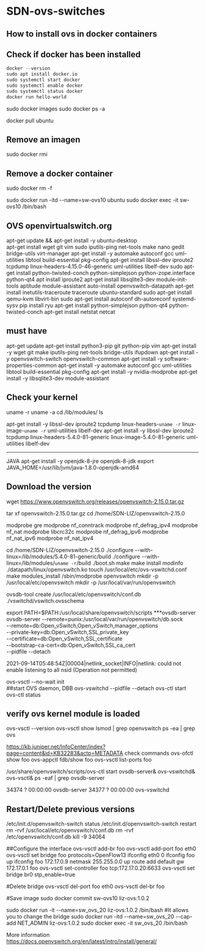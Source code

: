# SDN-ovs-switches
How to install ovs in docker containers
------------------------------------

## Check if docker has been installed 
``` python
docker --version
sudo apt install docker.io
sudo systemctl start docker
sudo systemctl enable docker
sudo systemctl status docker
docker run hello-world
```


sudo docker images 
sudo docker ps -a

docker pull ubuntu


## Remove an imagen 
sudo docker rmi <id-of-image>

## Remove a docker container
sudo docker rm -f <id-of-container>	

sudo docker run -itd --name=sw-ovs10 ubuntu
sudo docker exec -it sw-ovs10  /bin/bash

OVS openvirtualswitch.org
-----------------------------------
apt-get update && apt-get install -y ubuntu-desktop  
apt-get install wget git vim sudo iputils-ping net-tools make nano gedit bridge-utils virt-manager 
apt-get install -y automake autoconf gcc uml-utilities libtool build-essential pkg-config 
apt-get install libssl-dev iproute2 tcpdump linux-headers-4.15.0-46-generic uml-utilities libelf-dev
sudo apt-get install python-twisted-conch python-simplejson python-zope.interface python-qt4
apt install iproute2
apt-get install libsqlite3-dev module-init-tools aptitude  module-assistant auto-install openvswitch-datapath 
apt-get install inetutils-traceroute  traceroute ubuntu-standard
sudo apt-get install qemu-kvm libvirt-bin 
sudo apt-get install autoconf dh-autoreconf  systemd-sysv
pip install ryu
apt-get install python-simplejson python-qt4 python-twisted-conch
apt-get install netstat netcat 

must have
---------------
apt-get update
apt-get install python3-pip git python-pip vim 
apt-get install -y wget git make iputils-ping net-tools  bridge-utils ifupdown
apt-get install -y openvswitch-switch openvswitch-common
apt-get install -y software-properties-common
apt-get install -y automake autoconf gcc uml-utilities libtool build-essential pkg-config 
apt-get install -y nvidia-modprobe
apt-get install -y libsqlite3-dev module-assistant 

## Check your kernel 
uname -r
uname -a
cd  /lib/modules/
ls 

apt-get install -y libssl-dev iproute2 tcpdump linux-headers-`uname -r`  linux-image-`uname -r` uml-utilities libelf-dev
apt-get install -y libssl-dev iproute2 tcpdump linux-headers-5.4.0-81-generic linux-image-5.4.0-81-generic uml-utilities libelf-dev 

------------------
JAVA
apt-get install -y openjdk-8-jre openjdk-8-jdk
export JAVA_HOME=/usr/lib/jvm/java-1.8.0-openjdk-amd64

## Download the version
wget https://www.openvswitch.org/releases/openvswitch-2.15.0.tar.gz

tar xf openvswitch-2.15.0.tar.gz
cd /home/SDN-LIZ/openvswitch-2.15.0

 modprobe gre
 modprobe nf_conntrack
 modprobe nf_defrag_ipv4
 modprobe nf_nat
 modprobe libcrc32c
 modprobe nf_defrag_ipv6
 modprobe nf_nat_ipv6
 modprobe nf_nat_ipv4 

cd /home/SDN-LIZ/openvswitch-2.15.0
./configure --with-linux=/lib/modules/5.4.0-81-generic/build 
./configure --with-linux=/lib/modules/`uname -r`/build 
./boot.sh
make
make install
modinfo ./datapath/linux/openvswitch.ko
touch /usr/local/etc/ovs-vswitchd.conf
make modules_install
/sbin/modprobe openvswitch
mkdir -p /usr/local/etc/openvswitch
mkdir -p /usr/local/var/run/openvswitch

ovsdb-tool create /usr/local/etc/openvswitch/conf.db ./vswitchd/vswitch.ovsschema

export PATH=$PATH:/usr/local/share/openvswitch/scripts
***ovsdb-server
ovsdb-server --remote=punix:/usr/local/var/run/openvswitch/db.sock \
                     --remote=db:Open_vSwitch,Open_vSwitch,manager_options \
                     --private-key=db:Open_vSwitch,SSL,private_key \
                     --certificate=db:Open_vSwitch,SSL,certificate \
                     --bootstrap-ca-cert=db:Open_vSwitch,SSL,ca_cert \
                     --pidfile --detach

2021-09-14T05:48:54Z|00004|netlink_socket|INFO|netlink: could not enable listening to all nsid (Operation not permitted)

ovs-vsctl --no-wait init  
##start OVS daemon, DBB
ovs-vswitchd --pidfile --detach 
ovs-ctl start
ovs-ctl status
## verify ovs kernel module is loaded
ovs-vsctl --version
ovs-vsctl show
lsmod | grep openvswitch 
ps -ea | grep ovs

https://kb.juniper.net/InfoCenter/index?page=content&id=KB32283&actp=METADATA
check commands
ovs-ofctl show foo
ovs-appctl fdb/show foo
ovs-vsctl list-ports foo


/usr/share/openvswitch/scripts/ovs-ctl start
ovsdb-server& 
ovs-vswitchd& 
ovs-vsctl&
ps -eaf | grep ovsdb-server


  34374 ?        00:00:00 ovsdb-server
  34377 ?        00:00:00 ovs-vswitchd


 ## Restart/Delete previous versions
/etc/init.d/openvswitch-switch status
/etc/init.d/openvswitch-switch restart
rm -rvf /usr/local/etc/openvswitch/conf.db
rm -rvf /etc/openvswitch/conf.db
kill -9 34064


##Configure the interface
ovs-vsctl add-br foo
ovs-vsctl add-port foo eth0
ovs-vsctl set bridge foo protocols=OpenFlow13
ifconfig eth0 0
ifconfig foo up
ifconfig foo 172.17.0.9 netmask 255.255.0.0 up
route add default gw 172.17.0.1 foo
ovs-vsctl set-controller foo tcp:172.17.0.20:6633
ovs-vsctl set bridge br0 stp_enable=true

#Delete bridge 
ovs-vsctl del-port foo eth0
ovs-vsctl del-br foo

#Save image
sudo docker commit sw-ovs10 liz-ovs:1.0.2

sudo docker run -it --name=sw_ovs_20 liz-ovs:1.0.2 /bin/bash
#It allows you to change the bridge
sudo docker run -itd --name=sw_ovs_20  --cap-add NET_ADMIN liz-ovs:1.0.2
 sudo docker exec -it sw_ovs_20 /bin/bash


More information 
https://docs.openvswitch.org/en/latest/intro/install/general/
